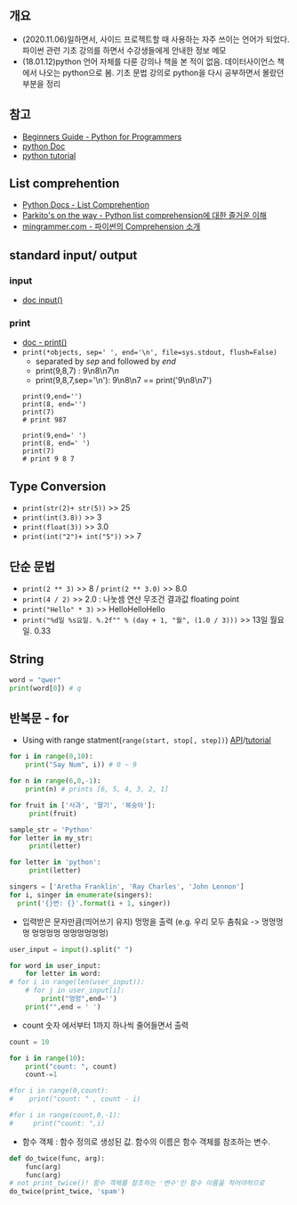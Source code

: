 ## 개요
- (2020.11.06)일하면서, 사이드 프로젝트할 때 사용하는 자주 쓰이는 언어가 되었다. 파이썬 관련 기초 강의를 하면서 수강생들에게 안내한 정보 메모
- (18.01.12)python 언어 자체를 다룬 강의나 책을 본 적이 없음. 데이터사이언스 책에서 나오는 python으로 봄. 기초 문법 강의로 python을 다시 공부하면서 몰랐던 부분을 정리

## 참고
- [Beginners Guide - Python for Programmers](https://wiki.python.org/moin/BeginnersGuide/Programmers)
- [python Doc](https://docs.python.org/3/genindex.html)
- [python tutorial](https://docs.python.org/3/tutorial/index.html)

## List comprehention
- [Python Docs - List Comprehention](https://docs.python.org/3/tutorial/datastructures.html#list-comprehensions)
- [Parkito's on the way - Python list comprehension에 대한 즐거운 이해](https://shoark7.github.io/programming/python/about-list-comprehension-python)
- [mingrammer.com - 파이썬의 Comprehension 소개](https://mingrammer.com/introduce-comprehension-of-python/)


## standard input/ output
### input
- [doc input()](https://docs.python.org/3/library/functions.html#input)

### print
- [doc - print()](https://docs.python.org/3/library/functions.html#print)
- `print(*objects, sep=' ', end='\n', file=sys.stdout, flush=False)`
  - separated by *sep* and followed by *end*
  - print(9,8,7) : 9\n8\n7\n
  - print(9,8,7,sep='\n'): 9\n8\n7 == print('9\n8\n7')
  ```
  print(9,end='')
  print(8, end='')
  print(7)
  # print 987

  print(9,end=' ')
  print(8, end=' ')
  print(7)
  # print 9 8 7
  ```

## Type Conversion
- `print(str(2)+ str(5))` >> 25
- `print(int(3.8))` >> 3
- `print(float(3))` >> 3.0
- `print(int("2")+ int("5"))` >> 7

## 단순 문법
- `print(2 ** 3)` >> 8 / `print(2 ** 3.0)` >> 8.0
- `print(4 / 2)`  >> 2.0 : 나눗셈 연산 무조건 결과값 floating point
- `print("Hello" * 3)` >> HelloHelloHello
- `print("%d일 %s요일. %.2f"" % (day + 1, "월", (1.0 / 3)))` >> 13일 월요일. 0.33

## String
```python
word = "qwer" 
print(word[0]) # q
```

## 반복문 - for
- Using with range statment(`range(start, stop[, step])`) [API](https://docs.python.org/3/library/stdtypes.html#ranges)/[tutorial](https://docs.python.org/3/tutorial/controlflow.html#the-range-function) 
```python
for i in range(0,10):
    print("Say Num", i)) # 0 ~ 9

for n in range(6,0,-1):
    print(n) # prints [6, 5, 4, 3, 2, 1]

for fruit in ['사과', '딸기', '복숭아']:
     print(fruit)

sample_str = 'Python'
for letter in my_str:
     print(letter)

for letter in 'python':
     print(letter)

singers = ['Aretha Franklin', 'Ray Charles', 'John Lennon']
for i, singer in enumerate(singers):
  print('{}번: {}'.format(i + 1, singer))
```

- 입력받은 문자만큼(띄어쓰기 유지) 멍멍을 출력 (e.g. 우리 모두 춤춰요 -> 멍멍멍멍 멍멍멍멍 멍멍멍멍멍멍)
```python
user_input = input().split(" ")

for word in user_input:
    for letter in word:
# for i in range(len(user_input)):
    # for j in user_input[i]:
        print("멍멍",end='')
    print("",end = ' ')
```

- count 숫자 에서부터 1까지 하나씩 줄어들면서 출력
```python
count = 10

for i in range(10):
    print("count: ", count)
    count-=1

#for i in range(0,count):
#    print("count: " , count - i)

#for i in range(count,0,-1):
#     print("count: ",i)
```

- 함수 객체 : 함수 정의로 생성된 값. 함수의 이름은 함수 객체를 참조하는 변수.
```python
def do_twice(func, arg):
    func(arg)
    func(arg)
# not print_twice()! 함수 객체를 참조하는 '변수'인 함수 이름을 적어야하므로
do_twice(print_twice, 'spam') 
```
